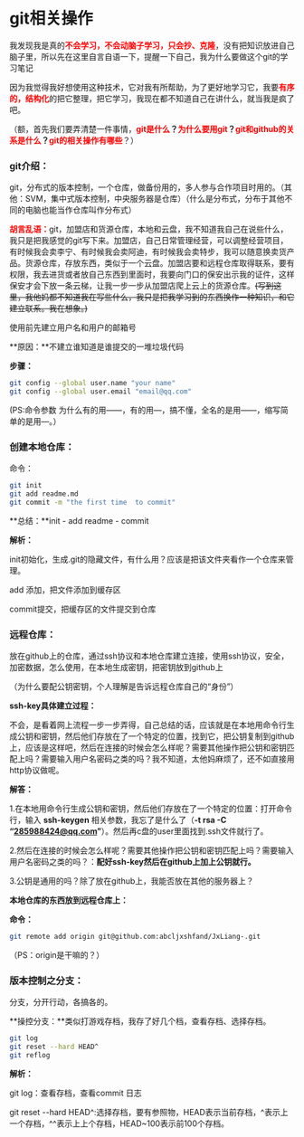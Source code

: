 # git相关操作

我发现我是真的<font color='red'>**不会学习，不会动脑子学习，只会抄、克隆**</font>，没有把知识放进自己脑子里，所以先在这里自言自语一下，提醒一下自己，我为什么要做这个git的学习笔记

因为我觉得我好想使用这种技术，它对我有所帮助，为了更好地学习它，我要<font color='red'>**有序的，结构化**</font>的把它整理，把它学习，我现在都不知道自己在讲什么，就当我是疯了吧。

（额，首先我们要弄清楚一件事情，**<font color='red'>git是什么</font>？<font color='red'>为什么要用git</font>？<font color='red'>git和github的关系是什么</font>？<font color='red'>git的相关操作有哪些</font>**？）

### git介绍：

git，分布式的版本控制，一个仓库，做备份用的，多人参与合作项目时用的。（其他：SVM，集中式版本控制，中央服务器是仓库）（什么是分布式，分布于其他不同的电脑也能当作仓库叫作分布式）

<font color='red'>**胡言乱语：**</font>git，加盟店和货源仓库，本地和云盘，我不知道我自己在说些什么，我只是把我感觉的git写下来。加盟店，自己日常管理经营，可以调整经营项目，有时候我会卖李宁、有时候我会卖阿迪，有时候我会卖特步，我可以随意换卖货产品。货源仓库，存放东西，类似于一个云盘。加盟店要和远程仓库取得联系，要有权限，我去进货或者放自己东西到里面时，我要向门口的保安出示我的证件，这样保安才会下放一条云梯，让我一步一步从加盟店爬上云上的货源仓库。~~(写到这里，我他妈都不知道我在写些什么，我只是把我学习到的东西换作一种知识，和它建立联系。我在想象。)~~

使用前先建立用户名和用户的邮箱号

**原因：**不建立谁知道是谁提交的一堆垃圾代码

**步骤：**

```bash
git config --global user.name "your name"
git config --global user.email "email@qq.com"
```

(PS:命令参数 为什么有的用——，有的用—，搞不懂，全名的是用——，缩写简单的是用—。）

### 创建本地仓库：

命令：

```bash
git init
git add readme.md
git commit -m "the first time  to commit"
```

**总结：**init - add readme - commit

**解析：**

init初始化，生成.git的隐藏文件，有什么用？应该是把该文件夹看作一个仓库来管理。

add 添加，把文件添加到缓存区

commit提交，把缓存区的文件提交到仓库

### 远程仓库：

放在github上的仓库，通过ssh协议和本地仓库建立连接，使用ssh协议，安全，加密数据，怎么使用，在本地生成密钥，把密钥放到github上

（为什么要配公钥密钥，个人理解是告诉远程仓库自己的“身份”）

**ssh-key具体建立过程：**

不会，是看着网上流程一步一步弄得，自己总结的话，应该就是在本地用命令行生成公钥和密钥，然后他们存放在了一个特定的位置，找到它，把公钥复制到github上，应该是这样吧，然后在连接的时候会怎么样呢？需要其他操作把公钥和密钥匹配上吗？需要输入用户名密码之类的吗？我不知道，太他妈麻烦了，还不如直接用http协议做呢。

**解答：**

1.在本地用命令行生成公钥和密钥，然后他们存放在了一个特定的位置：打开命令行，输入 **ssh-keygen** 相关参数，我忘了是什么了（**-t rsa -C “285988424@qq.com”**）。然后再c盘的user里面找到.ssh文件就行了。

2.然后在连接的时候会怎么样呢？需要其他操作把公钥和密钥匹配上吗？需要输入用户名密码之类的吗？：**配好ssh-key然后在github上加上公钥就行。**

3.公钥是通用的吗？除了放在github上，我能否放在其他的服务器上？

**本地仓库的东西放到远程仓库上：**

**命令：**

```bash
git remote add origin git@github.com:abcljxshfand/JxLiang-.git
```

（PS：origin是干嘛的？）

### 版本控制之分支：

分支，分开行动，各搞各的。

**操控分支：**类似打游戏存档，我存了好几个档，查看存档、选择存档。

```bash
git log
git reset --hard HEAD^
git reflog
```

**解析：**

git log：查看存档，查看commit 日志

git reset --hard HEAD^:选择存档，要有参照物，HEAD表示当前存档，^表示上一个存档，^^表示上上个存档，HEAD~100表示前100个存档。